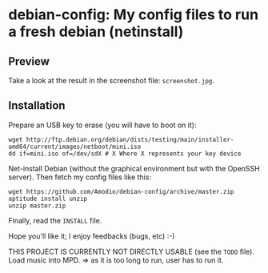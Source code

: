 debian-config: My config files to run a fresh debian (netinstall)
==============

Preview
-------

Take a look at the result in the screenshot file: `screenshot.jpg`.


Installation
------------

Prepare an USB key to erase (you will have to boot on it):
```
wget http://ftp.debian.org/debian/dists/testing/main/installer-amd64/current/images/netboot/mini.iso
dd if=mini.iso of=/dev/sdX # X Where X represents your key device
```

Net-install Debian (without the graphical environment but with the OpenSSH
server). Then fetch my config files like this:
```
wget https://github.com/Amodio/debian-config/archive/master.zip
aptitude install unzip
unzip master.zip
```
Finally, read the `INSTALL` file.

Hope you'll like it; I enjoy feedbacks (bugs, etc) :-)

THIS PROJECT IS CURRENTLY NOT DIRECTLY USABLE (see the `TODO` file).
Load music into MPD. => as it is too long to run, user has to run it.
